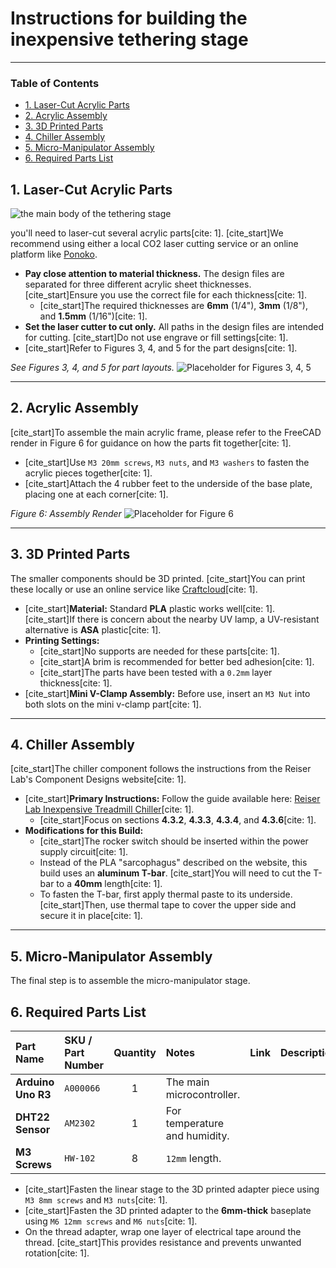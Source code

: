 # Instructions for building the inexpensive tethering stage

---

### Table of Contents
- [1. Laser-Cut Acrylic Parts](#1-laser-cut-acrylic-parts)
- [2. Acrylic Assembly](#2-acrylic-assembly)
- [3. 3D Printed Parts](#3-3d-printed-parts)
- [4. Chiller Assembly](#4-chiller-assembly)
- [5. Micro-Manipulator Assembly](#5-micro-manipulator-assembly)
- [6. Required Parts List](#6-required-parts-list)

  
## 1. Laser-Cut Acrylic Parts

![the main body of the tethering stage](https://github.com/user-attachments/assets/dc868de3-fde2-4627-a067-73d807487f21)

you'll need to laser-cut several acrylic parts[cite: 1]. [cite_start]We recommend using either a local CO2 laser cutting service or an online platform like [Ponoko](https://www.ponoko.com).

* **Pay close attention to material thickness.** The design files are separated for three different acrylic sheet thicknesses. [cite_start]Ensure you use the correct file for each thickness[cite: 1].
    * [cite_start]The required thicknesses are **6mm** (1/4"), **3mm** (1/8"), and **1.5mm** (1/16")[cite: 1].
* **Set the laser cutter to cut only.** All paths in the design files are intended for cutting. [cite_start]Do not use engrave or fill settings[cite: 1].
* [cite_start]Refer to Figures 3, 4, and 5 for the part designs[cite: 1].

_See Figures 3, 4, and 5 for part layouts._
![Placeholder for Figures 3, 4, 5](https://via.placeholder.com/600x200.png/cccccc/000000?Text=Figures+3,+4,+5+--+Laser-Cut+Part+Layouts)

---

## 2. Acrylic Assembly

[cite_start]To assemble the main acrylic frame, please refer to the FreeCAD render in Figure 6 for guidance on how the parts fit together[cite: 1].

* [cite_start]Use `M3 20mm screws`, `M3 nuts`, and `M3 washers` to fasten the acrylic pieces together[cite: 1].
* [cite_start]Attach the 4 rubber feet to the underside of the base plate, placing one at each corner[cite: 1].

_Figure 6: Assembly Render_
![Placeholder for Figure 6](https://via.placeholder.com/400x300.png/cccccc/000000?Text=Figure+6+--+Assembly+Render)

---

## 3. 3D Printed Parts

The smaller components should be 3D printed. [cite_start]You can print these locally or use an online service like [Craftcloud](https://craftcloud3d.com)[cite: 1].

* [cite_start]**Material:** Standard **PLA** plastic works well[cite: 1]. [cite_start]If there is concern about the nearby UV lamp, a UV-resistant alternative is **ASA** plastic[cite: 1].
* **Printing Settings:**
    * [cite_start]No supports are needed for these parts[cite: 1].
    * [cite_start]A brim is recommended for better bed adhesion[cite: 1].
    * [cite_start]The parts have been tested with a `0.2mm` layer thickness[cite: 1].
* [cite_start]**Mini V-Clamp Assembly:** Before use, insert an `M3 Nut` into both slots on the mini v-clamp part[cite: 1].

---

## 4. Chiller Assembly

[cite_start]The chiller component follows the instructions from the Reiser Lab's Component Designs website[cite: 1].

* [cite_start]**Primary Instructions:** Follow the guide available here: [Reiser Lab Inexpensive Treadmill Chiller](https://reiserlab.github.io/Component-Designs/how-to-build-inexpensive-treadmill#tethering-station-chiller)[cite: 1].
    * [cite_start]Focus on sections **4.3.2**, **4.3.3**, **4.3.4**, and **4.3.6**[cite: 1].
* **Modifications for this Build:**
    * [cite_start]The rocker switch should be inserted within the power supply circuit[cite: 1].
    * Instead of the PLA "sarcophagus" described on the website, this build uses an **aluminum T-bar**. [cite_start]You will need to cut the T-bar to a **40mm** length[cite: 1].
    * To fasten the T-bar, first apply thermal paste to its underside. [cite_start]Then, use thermal tape to cover the upper side and secure it in place[cite: 1].

---

## 5. Micro-Manipulator Assembly

The final step is to assemble the micro-manipulator stage.

## 6. Required Parts List

| Part Name | SKU / Part Number | Quantity | Notes | Link | Description |
| :--- | :--- | :---: | :--- | :--- | :--- |
| **Arduino Uno R3** | `A000066` | 1 | The main microcontroller. |
| **DHT22 Sensor** | `AM2302` | 1 | For temperature and humidity. |
| **M3 Screws** | `HW-102` | 8 | `12mm` length. |

* [cite_start]Fasten the linear stage to the 3D printed adapter piece using `M3 8mm screws` and `M3 nuts`[cite: 1].
* [cite_start]Fasten the 3D printed adapter to the **6mm-thick** baseplate using `M6 12mm screws` and `M6 nuts`[cite: 1].
* On the thread adapter, wrap one layer of electrical tape around the thread. [cite_start]This provides resistance and prevents unwanted rotation[cite: 1].
